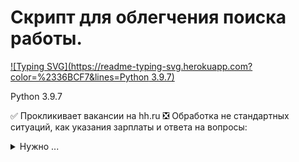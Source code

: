 # Скрипт для облегчения поиска работы. 
[![Typing SVG](https://readme-typing-svg.herokuapp.com?color=%2336BCF7&lines=Python 3.9.7)](https://git.io/typing-svg)


Python 3.9.7

:white_check_mark: Прокликивает вакансии на hh.ru
:negative_squared_cross_mark: Обработка не стандартных ситуаций, как указания зарплаты и ответа на вопросы:
<details>
<summary>Нужно ...</summary>
Иногда посматривать и скрывать такие вакансии
</details>